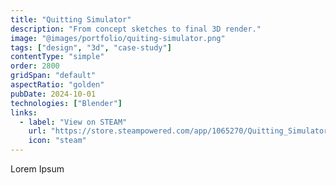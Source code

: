 ```yaml
---
title: "Quitting Simulator"
description: "From concept sketches to final 3D render."
image: "@images/portfolio/quiting-simulator.png"
tags: ["design", "3d", "case-study"]
contentType: "simple"
order: 2800
gridSpan: "default"
aspectRatio: "golden"
pubDate: 2024-10-01
technologies: ["Blender"]
links:
  - label: "View on STEAM"
    url: "https://store.steampowered.com/app/1065270/Quitting_Simulator/"
    icon: "steam"
---
```


Lorem Ipsum 